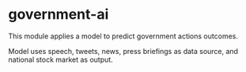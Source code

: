 # government-ai
This module applies a model to predict government actions outcomes.

Model uses speech, tweets, news, press briefings as data source, and national stock market as output.
